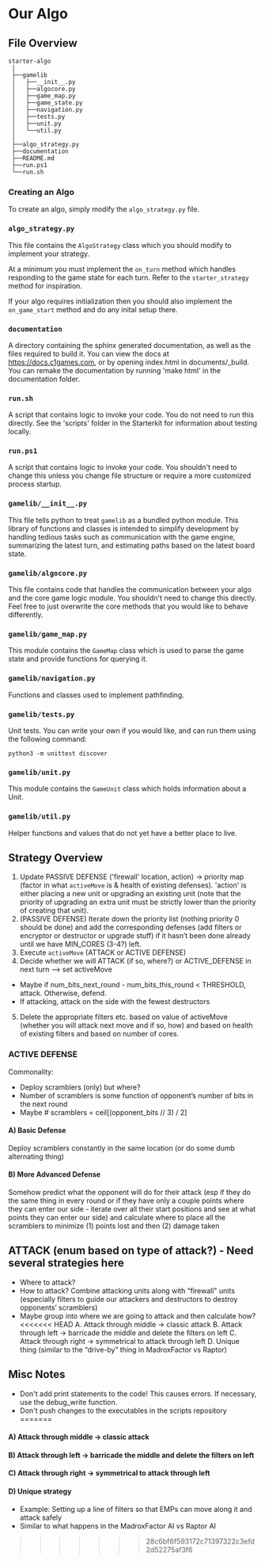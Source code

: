 # Our Algo

## File Overview

```
starter-algo
 │
 ├──gamelib
 │   ├──__init__.py
 │   ├──algocore.py
 │   ├──game_map.py
 │   ├──game_state.py
 │   ├──navigation.py
 │   ├──tests.py
 │   ├──unit.py
 │   └──util.py
 │
 ├──algo_strategy.py
 ├──documentation
 ├──README.md
 ├──run.ps1
 └──run.sh
```

### Creating an Algo

To create an algo, simply modify the `algo_strategy.py` file.

### `algo_strategy.py`

This file contains the `AlgoStrategy` class which you should modify to implement
your strategy.

At a minimum you must implement the `on_turn` method which handles responding to
the game state for each turn. Refer to the `starter_strategy` method for inspiration.

If your algo requires initialization then you should also implement the
`on_game_start` method and do any inital setup there.

### `documentation`

A directory containing the sphinx generated documentation, as well as the files required
to build it. You can view the docs at https://docs.c1games.com, or by opening index.html
in documents/_build. You can remake the documentation by running 'make html' in the documentation folder.

### `run.sh`

A script that contains logic to invoke your code. You do not need to run this directly.
See the 'scripts' folder in the Starterkit for information about testing locally. 

### `run.ps1`

A script that contains logic to invoke your code. You shouldn't need to change
this unless you change file structure or require a more customized process
startup. 

### `gamelib/__init__.py`

This file tells python to treat `gamelib` as a bundled python module. This
library of functions and classes is intended to simplify development by
handling tedious tasks such as communication with the game engine, summarizing
the latest turn, and estimating paths based on the latest board state.

### `gamelib/algocore.py`

This file contains code that handles the communication between your algo and the
core game logic module. You shouldn't need to change this directly. Feel free to 
just overwrite the core methods that you would like to behave differently. 

### `gamelib/game_map.py`

This module contains the `GameMap` class which is used to parse the game state
and provide functions for querying it. 

### `gamelib/navigation.py`

Functions and classes used to implement pathfinding.

### `gamelib/tests.py`

Unit tests. You can write your own if you would like, and can run them using
the following command:

    python3 -m unittest discover

### `gamelib/unit.py`

This module contains the `GameUnit` class which holds information about a Unit.

### `gamelib/util.py`

Helper functions and values that do not yet have a better place to live.

## Strategy Overview
1. Update PASSIVE DEFENSE ('firewall' location, action) -> priority map (factor in what `activeMove` is & health of existing defenses). 'action' is either placing a new unit or upgrading an existing unit (note that the priority of upgrading an extra unit must be strictly lower than the priority of creating that unit).
2. (PASSIVE DEFENSE) Iterate down the priority list (nothing priority 0 should be done) and add the corresponding defenses (add filters or encryptor or destructor or upgrade stuff) if it hasn’t been done already until we have MIN_CORES (3-4?) left.
3. Execute `activeMove` (ATTACK or ACTIVE DEFENSE)
4. Decide whether we will ATTACK (if so, where?) or ACTIVE_DEFENSE in next turn —> set activeMove
 - Maybe if num_bits_next_round - num_bits_this_round < THRESHOLD, attack. Otherwise, defend.
 - If attacking, attack on the side with the fewest destructors
 5. Delete the appropriate filters etc. based on value of activeMove (whether you will attack next move and if so, how) and based on health of existing filters and based on number of cores.

### ACTIVE DEFENSE
Commonality:
 - Deploy scramblers (only) but where?
 - Number of scramblers is some function of opponent’s number of bits in the next round
 - Maybe # scramblers = ceil[(opponent_bits // 3) / 2]

#### A) Basic Defense
Deploy scramblers constantly in the same location (or do some dumb alternating thing)

#### B) More Advanced Defense
Somehow predict what the opponent will do for their attack (esp if they do the same thing in every round or if they have only a couple points where they can enter our side - iterate over all their start positions and see at what points they can enter our side) and calculate where to place all the scramblers to minimize (1) points lost and then (2) damage taken

## ATTACK (enum based on type of attack?) - Need several strategies here
 - Where to attack?
 - How to attack? Combine attacking units along with “firewall" units (especially filters to guide our attackers and destructors to destroy opponents’ scramblers)
 - Maybe group into where we are going to attack and then calculate how?
<<<<<<< HEAD
A. Attack through middle -> classic attack
B. Attack through left -> barricade the middle and delete the filters on left
C. Attack through right -> symmetrical to attack through left
D. Unique thing (similar to the “drive-by” thing in MadroxFactor vs Raptor)

## Misc Notes
* Don't add print statements to the code! This causes errors. If necessary, use the debug_write function.
* Don't push changes to the executables in the scripts repository
=======

#### A) Attack through middle -> classic attack

#### B) Attack through left -> barricade the middle and delete the filters on left

#### C) Attack through right -> symmetrical to attack through left

#### D) Unique strategy
 - Example: Setting up a line of filters so that EMPs can move along it and attack safely
 - Similar to what happens in the MadroxFactor AI vs Raptor AI
>>>>>>> 28c6bf6f593172c71397322c3efd2d52275af3f6
